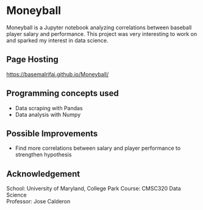 # Moneyball

Moneyball is a Jupyter notebook analyzing correlations between baseball player salary and performance. This project was very interesting to work on and sparked my interest in data science. 

## Page Hosting
https://basemalrifai.github.io/Moneyball/

## Programming concepts used
- Data scraping with Pandas
- Data analysis with Numpy

## Possible Improvements
- Find more correlations between salary and player performance to strengthen hypothesis

## Acknowledgement
School: University of Maryland, College Park
Course: CMSC320 Data Science  
Professor: Jose Calderon  
